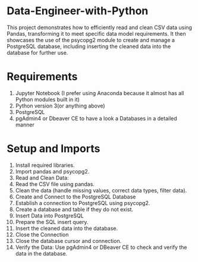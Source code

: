 # Data-Engineer-with-Python
This project demonstrates how to efficiently read and clean CSV data using Pandas, transforming it to meet specific data model requirements. It then showcases the use of the psycopg2 module to create and manage a PostgreSQL database, including inserting the cleaned data into the database for further use.

# Requirements
1. Jupyter Notebook (I prefer using Anaconda because it almost has all Python modules built in it)
2. Python version 3(or anything above)
3. PostgreSQL
4. pgAdmin4 or Dbeaver CE to have a look a Databases in a detailed manner


# Setup and Imports
1. Install required libraries.
2. Import pandas and psycopg2.
3. Read and Clean Data:
4. Read the CSV file using pandas.
5. Clean the data (handle missing values, correct data types, filter data).
6. Create and Connect to the PostgreSQL Database
7. Establish a connection to PostgreSQL using psycopg2.
8. Create a database and table if they do not exist.
9. Insert Data into PostgreSQL
10. Prepare the SQL insert query.
11. Insert the cleaned data into the database.
12. Close the Connection
13. Close the database cursor and connection.
14. Verify the Data: Use pgAdmin4 or DBeaver CE to check and verify the data in the database.
